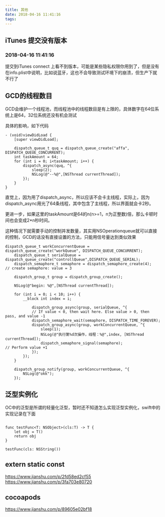 ```yaml
---
title: 其他
date: 2018-04-16 11:41:16
tags:
---
```


## iTunes 提交没有版本
### 2018-04-16 11:41:16

提交到iTunes connect 上看不到版本，可能是某些隐私权限你用到了，但是没有在info.plist中说明，比如说蓝牙，这也不会导致测试环境下的崩溃，但生产下就不行了


## GCD的线程数目

GCD会维护一个线程池，而线程池中的线程数目是有上限的，具体数字在64位系统上是64，32位系统还没有机会测试

具体的影响，如下代码

```
- (void)viewDidLoad {
    [super viewDidLoad];
    
    dispatch_queue_t quq = dispatch_queue_create("affa", DISPATCH_QUEUE_CONCURRENT);
    int taskAmount = 64;
    for (int i = 0; i<taskAmount; i++) {
        dispatch_async(quq, ^{
            sleep(2);
            NSLog(@"--%@",[NSThread currentThread]);
        });
    }
}
```

直觉上，因为用了dispatch_async，所以应该不会卡主线程，实际上，因为dispatch_async用光了64条线程，其中包含了主线程，所以界面就会卡2秒。

更进一步，如果这里的taskAmount是64的n(n>=1，n为正整数)倍，那么卡顿时间也会变成2*n秒时间。

这种情况下就需要手动的控制并发数量，其实用NSOperationqueue就可以直接的控制，GCD的话没有直接设置的方法，只能用信号量达到类似效果

```
dispatch_queue_t workConcurrentQueue = dispatch_queue_create("workQueue", DISPATCH_QUEUE_CONCURRENT);
    dispatch_queue_t serialQueue = dispatch_queue_create("controllQueue",DISPATCH_QUEUE_SERIAL);
    dispatch_semaphore_t semaphore = dispatch_semaphore_create(4);    // create semaphore: value = 3

    dispatch_group_t group = dispatch_group_create();
    
    NSLog(@"begin: %@",[NSThread currentThread]);
    
    for (int i = 0; i < 10; i++) {
        __block int index = i;
        
			dispatch_group_async(group, serialQueue, ^{
            // If value < 0, then wait here. Else value > 0, then pass, and value -1
            dispatch_semaphore_wait(semaphore, DISPATCH_TIME_FOREVER);
            dispatch_group_async(group, workConcurrentQueue, ^{
                sleep(1);
                NSLog(@"执行第%d次操作，线程：%@",index, [NSThread currentThread]);
                dispatch_semaphore_signal(semaphore);                // Perform value +1
            });
        });
    }
    
    dispatch_group_notify(group, workConcurrentQueue, ^{
        NSLog(@"okk");
    });
```



## 泛型实例化
OC中的泛型是所谓的轻量化泛型，暂时还不知道怎么实现泛型实例化，swift中的实现记录在下面
```

func testFunc<T: NSObject>(cls:T) -> T {
    let obj = T()
    return obj
}

testFunc(cls: NSString())

```


## extern static const
https://www.jianshu.com/p/2fd58ed2cf55
https://www.jianshu.com/p/3fa703e80720


## cocoapods
https://www.jianshu.com/p/89605e02bf18
